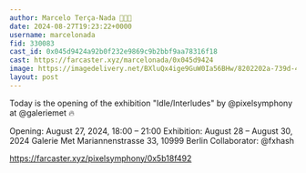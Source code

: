 ```yaml
---
author: Marcelo Terça-Nada 💎🎩✨
date: 2024-08-27T19:23:22+0000
username: marcelonada
fid: 330083
cast_id: 0x045d9424a92b0f232e9869c9b2bbf9aa78316f18
cast: https://farcaster.xyz/marcelonada/0x045d9424
image: https://imagedelivery.net/BXluQx4ige9GuW0Ia56BHw/8202202a-739d-4848-34f2-0d1e4735d900/original
layout: post
---
```


Today is the opening of the exhibition "Idle/Interludes"
by @pixelsymphony at @galeriemet 🔥

Opening: August 27, 2024, 18:00 – 21:00
Exhibition: August 28 – August 30, 2024
Galerie Met
Mariannenstrasse 33, 10999 Berlin
Collaborator: @fxhash

https://farcaster.xyz/pixelsymphony/0x5b18f492

<img src='https://imagedelivery.net/BXluQx4ige9GuW0Ia56BHw/8202202a-739d-4848-34f2-0d1e4735d900/original' alt='' referrerpolicy='no-referrer'/>
